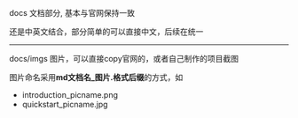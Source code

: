 docs 文档部分, 基本与官网保持一致

还是中英文结合，部分简单的可以直接中文，后续在统一

----

docs/imgs 图片，可以直接copy官网的，或者自己制作的项目截图

图片命名采用**md文档名_图片.格式后缀**的方式，如

* introduction_picname.png
* quickstart_picname.jpg

